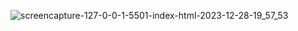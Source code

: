 

![screencapture-127-0-0-1-5501-index-html-2023-12-28-19_57_53](https://github.com/Het2604/set-input-value/assets/137598780/a44557f9-f532-4c13-a228-5e421017016d)
